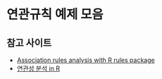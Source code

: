 # 연관규칙 예제 모음

## 참고 사이트

* [Association rules analysis with R rules package](http://rfriend.tistory.com/193)
* [연관성 분석 in R](http://www.dodomira.com/2016/02/15/r%EC%9D%84-%EC%82%AC%EC%9A%A9%ED%95%9C-%EC%97%B0%EA%B4%80%EC%84%B1-%EB%B6%84%EC%84%9D-association-rules-in-r/)
